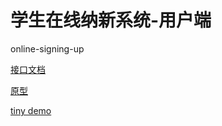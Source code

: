 # 学生在线纳新系统-用户端
online-signing-up

[接口文档](接口文档.md)

[原型](https://modao.cc/app/IWWhIKmjXauwrwwQod1wddDrz9mBxRo
)

[tiny demo](https://depressedx.github.io/online-signing-up/page/index.html#/)